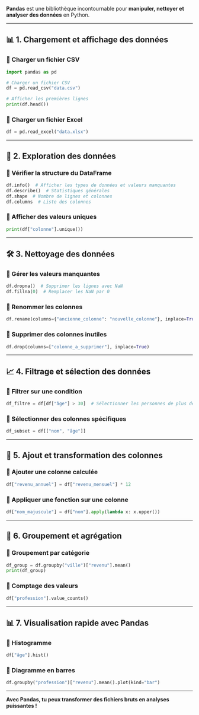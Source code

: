 **Pandas** est une bibliothèque incontournable pour **manipuler, nettoyer et analyser des données** en Python.  

---

## 📊 **1. Chargement et affichage des données**  

### **🔹 Charger un fichier CSV**  
```python
import pandas as pd

# Charger un fichier CSV
df = pd.read_csv("data.csv")

# Afficher les premières lignes
print(df.head())
```

### **🔹 Charger un fichier Excel**  
```python
df = pd.read_excel("data.xlsx")
```

---

## 📌 **2. Exploration des données**  

### **🔹 Vérifier la structure du DataFrame**
```python
df.info()  # Afficher les types de données et valeurs manquantes
df.describe()  # Statistiques générales
df.shape  # Nombre de lignes et colonnes
df.columns  # Liste des colonnes
```

### **🔹 Afficher des valeurs uniques**
```python
print(df["colonne"].unique())  
```

---

## 🛠️ **3. Nettoyage des données**  

### **🔹 Gérer les valeurs manquantes**
```python
df.dropna()  # Supprimer les lignes avec NaN
df.fillna(0)  # Remplacer les NaN par 0
```

### **🔹 Renommer les colonnes**
```python
df.rename(columns={"ancienne_colonne": "nouvelle_colonne"}, inplace=True)
```

### **🔹 Supprimer des colonnes inutiles**
```python
df.drop(columns=["colonne_a_supprimer"], inplace=True)
```

---

## 📈 **4. Filtrage et sélection des données**  

### **🔹 Filtrer sur une condition**
```python
df_filtre = df[df["âge"] > 30]  # Sélectionner les personnes de plus de 30 ans
```

### **🔹 Sélectionner des colonnes spécifiques**
```python
df_subset = df[["nom", "âge"]]
```

---

## 🎨 **5. Ajout et transformation des colonnes**  

### **🔹 Ajouter une colonne calculée**
```python
df["revenu_annuel"] = df["revenu_mensuel"] * 12
```

### **🔹 Appliquer une fonction sur une colonne**
```python
df["nom_majuscule"] = df["nom"].apply(lambda x: x.upper())
```

---

## 🔄 **6. Groupement et agrégation**  

### **🔹 Groupement par catégorie**
```python
df_group = df.groupby("ville")["revenu"].mean()
print(df_group)
```

### **🔹 Comptage des valeurs**
```python
df["profession"].value_counts()
```

---

## 📊 **7. Visualisation rapide avec Pandas**  

### **🔹 Histogramme**
```python
df["âge"].hist()
```

### **🔹 Diagramme en barres**
```python
df.groupby("profession")["revenu"].mean().plot(kind="bar")
```

---

**Avec Pandas, tu peux transformer des fichiers bruts en analyses puissantes !**  

